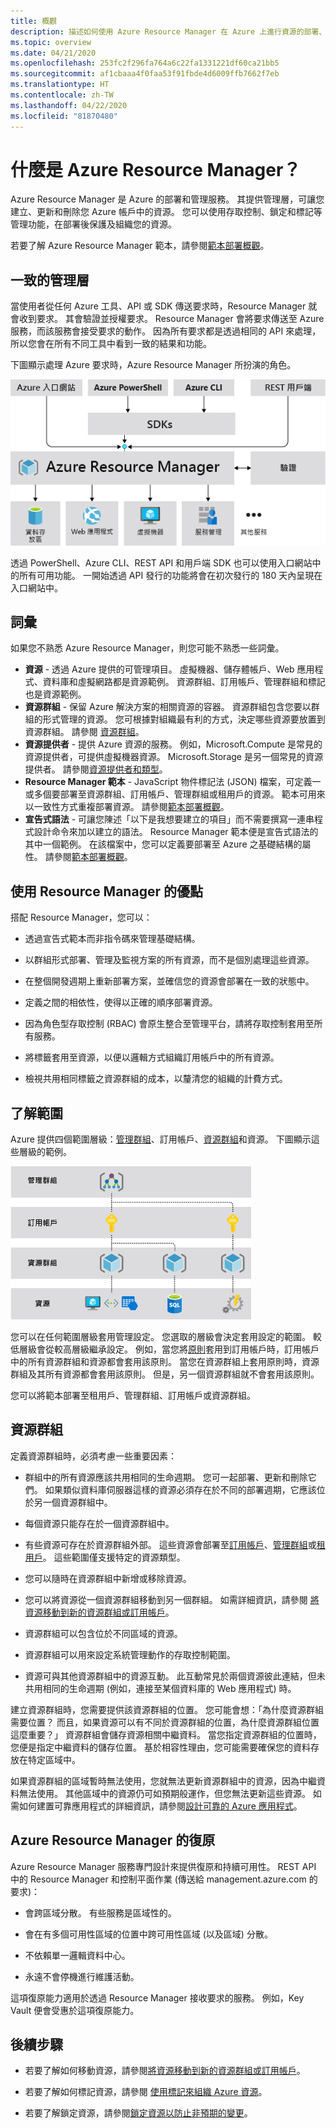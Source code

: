 ```yaml
---
title: 概觀
description: 描述如何使用 Azure Resource Manager 在 Azure 上進行資源的部署、管理及存取控制。
ms.topic: overview
ms.date: 04/21/2020
ms.openlocfilehash: 253fc2f296fa764a6c22fa1331221df60ca21bb5
ms.sourcegitcommit: af1cbaaa4f0faa53f91fbde4d6009ffb7662f7eb
ms.translationtype: HT
ms.contentlocale: zh-TW
ms.lasthandoff: 04/22/2020
ms.locfileid: "81870480"
---
```

# <a name="what-is-azure-resource-manager"></a>什麼是 Azure Resource Manager？

Azure Resource Manager 是 Azure 的部署和管理服務。 其提供管理層，可讓您建立、更新和刪除您 Azure 帳戶中的資源。 您可以使用存取控制、鎖定和標記等管理功能，在部署後保護及組織您的資源。

若要了解 Azure Resource Manager 範本，請參閱[範本部署概觀](../templates/overview.md)。

## <a name="consistent-management-layer"></a>一致的管理層

當使用者從任何 Azure 工具、API 或 SDK 傳送要求時，Resource Manager 就會收到要求。 其會驗證並授權要求。 Resource Manager 會將要求傳送至 Azure 服務，而該服務會接受要求的動作。 因為所有要求都是透過相同的 API 來處理，所以您會在所有不同工具中看到一致的結果和功能。

下圖顯示處理 Azure 要求時，Azure Resource Manager 所扮演的角色。

![Resource Manager 要求模型](./media/overview/consistent-management-layer.png)

透過 PowerShell、Azure CLI、REST API 和用戶端 SDK 也可以使用入口網站中的所有可用功能。 一開始透過 API 發行的功能將會在初次發行的 180 天內呈現在入口網站中。

## <a name="terminology"></a>詞彙

如果您不熟悉 Azure Resource Manager，則您可能不熟悉一些詞彙。

* **資源** - 透過 Azure 提供的可管理項目。 虛擬機器、儲存體帳戶、Web 應用程式、資料庫和虛擬網路都是資源範例。 資源群組、訂用帳戶、管理群組和標記也是資源範例。
* **資源群組** - 保留 Azure 解決方案的相關資源的容器。 資源群組包含您要以群組的形式管理的資源。 您可根據對組織最有利的方式，決定哪些資源要放置到資源群組。 請參閱 [資源群組](#resource-groups)。
* **資源提供者** - 提供 Azure 資源的服務。 例如，Microsoft.Compute 是常見的資源提供者，可提供虛擬機器資源。 Microsoft.Storage 是另一個常見的資源提供者。 請參閱[資源提供者和類型](resource-providers-and-types.md)。
* **Resource Manager 範本** - JavaScript 物件標記法 (JSON) 檔案，可定義一或多個要部署至資源群組、訂用帳戶、管理群組或租用戶的資源。 範本可用來以一致性方式重複部署資源。 請參閱[範本部署概觀](../templates/overview.md)。
* **宣告式語法** - 可讓您陳述「以下是我想要建立的項目」而不需要撰寫一連串程式設計命令來加以建立的語法。 Resource Manager 範本便是宣告式語法的其中一個範例。 在該檔案中，您可以定義要部署至 Azure 之基礎結構的屬性。  請參閱[範本部署概觀](../templates/overview.md)。

## <a name="the-benefits-of-using-resource-manager"></a>使用 Resource Manager 的優點

搭配 Resource Manager，您可以：

* 透過宣告式範本而非指令碼來管理基礎結構。

* 以群組形式部署、管理及監視方案的所有資源，而不是個別處理這些資源。

* 在整個開發週期上重新部署方案，並確信您的資源會部署在一致的狀態中。

* 定義之間的相依性，使得以正確的順序部署資源。

* 因為角色型存取控制 (RBAC) 會原生整合至管理平台，請將存取控制套用至所有服務。

* 將標籤套用至資源，以便以邏輯方式組織訂用帳戶中的所有資源。

* 檢視共用相同標籤之資源群組的成本，以釐清您的組織的計費方式。

## <a name="understand-scope"></a>了解範圍

Azure 提供四個範圍層級：[管理群組](../../governance/management-groups/overview.md)、訂用帳戶、[資源群組](#resource-groups)和資源。 下圖顯示這些層級的範例。

![管理層級](./media/overview/scope-levels.png)

您可以在任何範圍層級套用管理設定。 您選取的層級會決定套用設定的範圍。 較低層級會從較高層級繼承設定。 例如，當您將[原則](../../governance/policy/overview.md)套用到訂用帳戶時，訂用帳戶中的所有資源群組和資源都會套用該原則。 當您在資源群組上套用原則時，資源群組及其所有資源都會套用該原則。 但是，另一個資源群組就不會套用該原則。

您可以將範本部署至租用戶、管理群組、訂用帳戶或資源群組。

## <a name="resource-groups"></a>資源群組

定義資源群組時，必須考慮一些重要因素：

* 群組中的所有資源應該共用相同的生命週期。 您可一起部署、更新和刪除它們。 如果類似資料庫伺服器這樣的資源必須存在於不同的部署週期，它應該位於另一個資源群組中。

* 每個資源只能存在於一個資源群組中。

* 有些資源可存在於資源群組外部。 這些資源會部署至[訂用帳戶](../templates/deploy-to-subscription.md)、[管理群組](../templates/deploy-to-management-group.md)或[租用戶](../templates/deploy-to-tenant.md)。 這些範圍僅支援特定的資源類型。

* 您可以隨時在資源群組中新增或移除資源。

* 您可以將資源從一個資源群組移動到另一個群組。 如需詳細資訊，請參閱 [將資源移動到新的資源群組或訂用帳戶](move-resource-group-and-subscription.md)。

* 資源群組可以包含位於不同區域的資源。

* 資源群組可以用來設定系統管理動作的存取控制範圍。

* 資源可與其他資源群組中的資源互動。 此互動常見於兩個資源彼此連結，但未共用相同的生命週期 (例如，連接至某個資料庫的 Web 應用程式) 時。

建立資源群組時，您需要提供該資源群組的位置。 您可能會想：「為什麼資源群組需要位置？ 而且，如果資源可以有不同於資源群組的位置，為什麼資源群組位置這麼重要？」 資源群組會儲存資源相關中繼資料。 當您指定資源群組的位置時，您便是指定中繼資料的儲存位置。 基於相容性理由，您可能需要確保您的資料存放在特定區域中。

如果資源群組的區域暫時無法使用，您就無法更新資源群組中的資源，因為中繼資料無法使用。 其他區域中的資源仍可如預期般運作，但您無法更新這些資源。 如需如何建置可靠應用程式的詳細資訊，請參閱[設計可靠的 Azure 應用程式](/azure/architecture/checklist/resiliency-per-service)。

## <a name="resiliency-of-azure-resource-manager"></a>Azure Resource Manager 的復原

Azure Resource Manager 服務專門設計來提供復原和持續可用性。 REST API 中的 Resource Manager 和控制平面作業 (傳送給 management.azure.com 的要求)：

* 會跨區域分散。 有些服務是區域性的。

* 會在有多個可用性區域的位置中跨可用性區域 (以及區域) 分散。

* 不依賴單一邏輯資料中心。

* 永遠不會停機進行維護活動。

這項復原能力適用於透過 Resource Manager 接收要求的服務。 例如，Key Vault 便會受惠於這項復原能力。

## <a name="next-steps"></a>後續步驟

* 若要了解如何移動資源，請參閱[將資源移動到新的資源群組或訂用帳戶](move-resource-group-and-subscription.md)。

* 若要了解如何標記資源，請參閱 [使用標記來組織 Azure 資源](tag-resources.md)。

* 若要了解鎖定資源，請參閱[鎖定資源以防止非預期的變更](lock-resources.md)。
